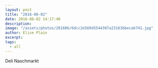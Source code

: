 ```yaml
---
layout: post
title: "2016-06-02"
date: 2016-06-02 14:17:40
description: 
image: "/assets/photos/201606/6dcc2e569d5544307a23163bbecab741.jpg"
author: Elise Plain
excerpt: 
tags: 
  - all
---
```



<p></p>
Deli Naschmarkt